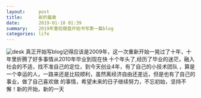 ```yaml
---
layout:     post
title:      新的篇章
date:       2019-01-10 01:39
summary:    2019年重拾键盘开始书写第一篇blog
categories: life
---
```


![desk](https://i.loli.net/2019/01/10/5c3700a05e424.jpeg)
  真正开始写blog记得应该是2009年，这一次重新开始一晃过了十年，十年里折腾了好多事情从2010年毕业到现在快
十个年头了,经历了毕业的迷茫，融入社会的不适，找不准自己的定位，到今天创业4年，有了自己的小技术团队
，算是一个幸运的人，一路来还是比较顺利，虽然离经济自由还差远，但是也有了自己的事业，做了自己喜欢做
的事情，希望未来的日子继续努力，不忘初始，坚持不懈！新的开始，新的一天
